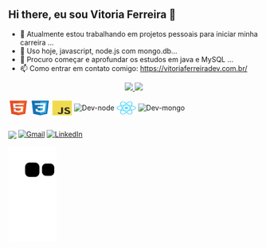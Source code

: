 ## Hi there, eu sou Vitoria Ferreira 👋


- 🔭 Atualmente estou trabalhando em projetos pessoais para iniciar minha carreira ...
- 🌱 Uso hoje, javascript, node.js com mongo.db...
- 👯 Procuro começar e aprofundar os estudos em java e MySQL ...
- 📫 Como entrar em contato comigo: https://vitoriaferreiradev.com.br/ 


<div align="center">
  <a href="https://github.com/Vick-Ferreira">
    <img height="180em" src="https://github-readme-stats.vercel.app/api?username=Vick-Ferreira&show_icons=true&theme=dracula&include_all_commits=true" />
  </a>
  <a href="https://github.com/Vick-Ferreira">
    <img height="180em" src="https://github-readme-stats.vercel.app/api/top-langs/?username=Vick-Ferreira&layout=compact&langs_count=7&theme=dracula" />
  </a>
</div>

<div style="display: inline_block"><br>
  <img align="center" alt="Dev-HTML" height="30" width="40" src="https://raw.githubusercontent.com/devicons/devicon/master/icons/html5/html5-original.svg">
  <img align="center" alt="Dev-CSS" height="30" width="40" src="https://raw.githubusercontent.com/devicons/devicon/master/icons/css3/css3-original.svg">
  <img align="center" alt="Dev-Js" height="30" width="40" src="https://raw.githubusercontent.com/devicons/devicon/master/icons/javascript/javascript-original.svg">
  <img align="center" alt="Dev-node" height="30" width="40"  src="https://cdn.jsdelivr.net/gh/devicons/devicon@latest/icons/nodejs/nodejs-original.svg">
  <img align="center" alt="Dev-React" height="30" width="40" src="https://raw.githubusercontent.com/devicons/devicon/master/icons/react/react-original.svg">
  <img align="center" alt="Dev-mongo" height="30" width="40" src="https://cdn.jsdelivr.net/gh/devicons/devicon@latest/icons/mongodb/mongodb-original-wordmark.svg">

</div>

##

<div>
<a href="http://vitoriaferreiradev.com.br/" target="_blank"><img src="https://img.shields.io/website-up-down-green-red/http/monip.org.svg" style="height: 28px; vertical-align: middle;"></a>
<a href="vitoriaferreirap06@gmail.com"><img src="https://img.shields.io/badge/-Gmail-%23333?style=for-the-badge&logo=gmail&logoColor=white" alt="Gmail"></a>
<a href="https://www.linkedin.com/in/vitoriaferreiradev/" target="_blank"><img src="https://img.shields.io/badge/-LinkedIn-%230077B5?style=for-the-badge&logo=linkedin&logoColor=white" alt="LinkedIn"></a>
</div>

![Snake animation](https://github.com/Vick-Ferreira/Vick-Ferreira/blob/output/github-contribution-grid-snake.svg)
